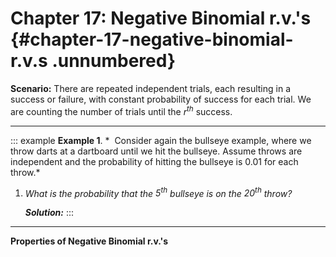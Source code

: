 # Chapter 17: Negative Binomial r.v.'s {#chapter-17-negative-binomial-r.v.s .unnumbered}

**Scenario:** There are repeated independent trials, each resulting in a
success or failure, with constant probability of success for each trial.
We are counting the number of trials until the $r^{th}$ success.

------------------------------------------------------------------------

::: example
**Example 1**. *  Consider again the bullseye example, where we throw
darts at a dartboard until we hit the bullseye. Assume throws are
independent and the probability of hitting the bullseye is 0.01 for each
throw.*

1.  *What is the probability that the $5^{th}$ bullseye is on the
    $20^{th}$ throw?*

    ***Solution:***
:::

------------------------------------------------------------------------

**Properties of Negative Binomial r.v.'s**
